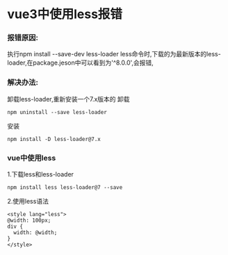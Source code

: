 # vue3中使用less报错
### 报错原因:
执行npm install --save-dev less-loader less命令时,下载的为最新版本的less-loader,在package.jeson中可以看到为'^8.0.0',会报错,
### 解决办法:
卸载less-loader,重新安装一个7.x版本的
卸载
```
npm uninstall --save less-loader
```
安装
```
npm install -D less-loader@7.x
```
### vue中使用less
1.下载less和less-loader
```
npm install less less-loader@7 --save
```
2.使用less语法
```
<style lang="less">
@width: 100px;
div {
  width: @width;
}
</style>
```
